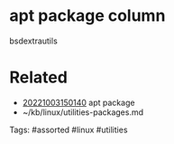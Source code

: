 # apt package column
bsdextrautils

# Related
- [20221003150140](/zet/20221003150140/README.md) apt package
- ~/kb/linux/utilities-packages.md

Tags:
    #assorted #linux #utilities
